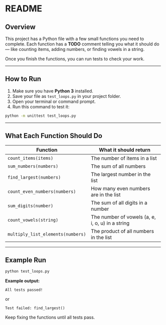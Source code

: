 # README

## Overview

This project has a Python file with a few small functions you need to complete.
Each function has a **TODO** comment telling you what it should do — like counting items, adding numbers, or finding vowels in a string.

Once you finish the functions, you can run tests to check your work.

---

## How to Run

1. Make sure you have **Python 3** installed.
2. Save your file as `test_loops.py` in your project folder.
3. Open your terminal or command prompt.
4. Run this command to test it:


```bash
python -m unittest test_loops.py
```

---

## What Each Function Should Do

| Function                          | What it should return                            |
| --------------------------------- | ------------------------------------------------ |
| `count_items(items)`              | The number of items in a list                    |
| `sum_numbers(numbers)`            | The sum of all numbers                           |
| `find_largest(numbers)`           | The largest number in the list                   |
| `count_even_numbers(numbers)`     | How many even numbers are in the list            |
| `sum_digits(number)`              | The sum of all digits in a number                |
| `count_vowels(string)`            | The number of vowels (a, e, i, o, u) in a string |
| `multiply_list_elements(numbers)` | The product of all numbers in the list           |

---

## Example Run

```bash
python test_loops.py
```

**Example output:**

```
All tests passed!
```

or

```
Test failed: find_largest()
```

Keep fixing the functions until all tests pass.
